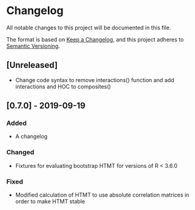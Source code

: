 # Changelog
All notable changes to this project will be documented in this file.

The format is based on [Keep a Changelog](https://keepachangelog.com/en/1.0.0/),
and this project adheres to [Semantic Versioning](https://semver.org/spec/v2.0.0.html).

## [Unreleased]
- Change code syntax to remove interactions() function and add interactions and HOC to composites()

## [0.7.0] - 2019-09-19
### Added
- A changelog

### Changed
- Fixtures for evaluating bootstrap HTMT for versions of R < 3.6.0

### Fixed
- Modified calculation of HTMT to use absolute correlation matrices in order to make HTMT stable
